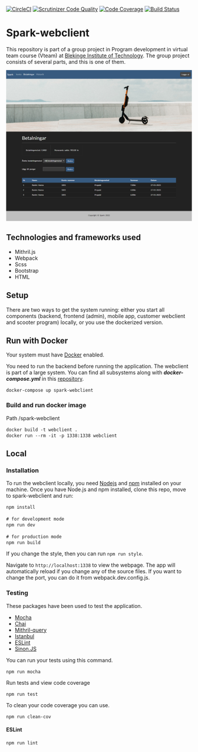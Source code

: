 [![CircleCI](https://dl.circleci.com/status-badge/img/gh/Rahn20/spark-webclient/tree/main.svg?style=svg)](https://dl.circleci.com/status-badge/redirect/gh/Rahn20/spark-webclient/tree/main)
[![Scrutinizer Code Quality](https://scrutinizer-ci.com/g/Rahn20/spark-webclient/badges/quality-score.png?b=main)](https://scrutinizer-ci.com/g/Rahn20/spark-webclient/?branch=main)
[![Code Coverage](https://scrutinizer-ci.com/g/Rahn20/spark-webclient/badges/coverage.png?b=main)](https://scrutinizer-ci.com/g/Rahn20/spark-webclient/?branch=main)
[![Build Status](https://scrutinizer-ci.com/g/Rahn20/spark-webclient/badges/build.png?b=main)](https://scrutinizer-ci.com/g/Rahn20/spark-webclient/build-status/main)


# Spark-webclient

This repository is part of a group project in Program development in virtual team course (Vteam) at [Blekinge Institute of Technology](https://www.bth.se/). The group project consists of several parts, and this is one of them.

![Payment page](docs/paymentPage.png)

## Technologies and frameworks used
* Mithril.js
* Webpack
* Scss
* Bootstrap
* HTML


## Setup

There are two ways to get the system running: either you start all components (backend, frontend (admin), mobile app, customer webclient and scooter program) locally, or you use the dockerized version.


## Run with Docker

Your system must have [Docker](https://www.docker.com/get-started/) enabled.

You need to run the backend before running the application. The webclient is part of a large system. You can find all subsystems along with ***docker-compose.yml*** in this [repository](https://github.com/sumca252/spark).

```
docker-compose up spark-webclient
```

### Build and run docker image

Path /spark-webclient

```
docker build -t webclient .
docker run --rm -it -p 1338:1338 webclient
```

## Local

### Installation

To run the webclient locally, you need [Nodejs](https://nodejs.org/en/download/) and [npm](https://docs.npmjs.com/downloading-and-installing-node-js-and-npm) installed on your machine. Once you have Node.js and npm installed, clone this repo, move to spark-webclient and run:

```
npm install

# for development mode
npm run dev

# for production mode
npm run build
```

If you change the style, then you can run ```npm run style```.

Navigate to ```http://localhost:1338``` to view the webpage. The app will automatically reload if you change any of the source files. If you want to change the port, you can do it from webpack.dev.config.js.

### Testing

These packages have been used to test the application.
* [Mocha](https://www.npmjs.com/package/mocha)
* [Chai](https://www.npmjs.com/package/chai)
* [Mithril-query](https://www.npmjs.com/package/mithril-query)
* [Istanbul](https://www.npmjs.com/package/nyc)
* [ESLint](https://www.npmjs.com/package/eslint)
* [Sinon.JS](https://www.npmjs.com/package/sinon)

You can run your tests using this command.
```
npm run mocha
```

Run tests and view code coverage
```
npm run test
```

To clean your code coverage you can use.
```
npm run clean-cov
```

#### ESLint

```
npm run lint
```
